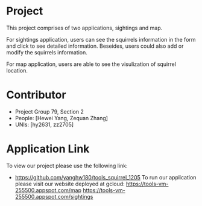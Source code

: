 Project
=================
This project comprises of two applications, sightings and map. 

For sightings application, users can see the squirrels information in the form and click to see detailed information. Beseides, users could also add or modify the squirrels information.

For map application, users are able to see the visulization of squirrel location.

Contributor
=================
* Project Group 79, Section 2
* People: [Hewei Yang, Zequan Zhang]
* UNIs: [hy2631, zz2705]

Application Link
=================
To view our project please use the following link:
- <https://github.com/yanghw180/tools_squirrel_1205>
To run our application please visit our website deployed at gcloud:
https://tools-vm-255500.appspot.com/map
https://tools-vm-255500.appspot.com/sightings


